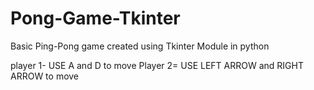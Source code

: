 # Pong-Game-Tkinter

Basic Ping-Pong game created using Tkinter Module in python

player 1- USE A and D to move 
Player 2= USE LEFT ARROW and RIGHT ARROW to move
